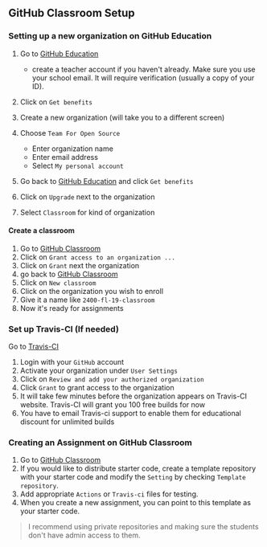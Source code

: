 ## GitHub Classroom Setup

### Setting up a new organization on GitHub Education

1. Go to [GitHub Education](https://education.github.com/teachers)
   - create a teacher account if you haven't already. Make sure you use your school email. It will require verification (usually a copy of your ID).
2. Click on `Get benefits`
3. Create a new organization (will take you to a different screen)
4. Choose `Team For Open Source`
    - Enter organization name
    - Enter email address
    - Select `My personal account`

5. Go back to [GitHub Education](https://education.github.com) and click `Get benefits`
6. Click on `Upgrade` next to the organization
7. Select `Classroom` for kind of organization

#### Create a classroom

1. Go to [GitHub Classroom](https://classroom.github.com)
2. Click on `Grant access to an organization ...`
3. Click on `Grant` next the organization
4. go back to [GitHub Classroom](https://classroom.github.com)
5. Click on `New classroom`
6. Click on the organization you wish to enroll
7. Give it a name like `2400-fl-19-classroom`
8. Now it's ready for assignments

### Set up Travis-CI (If needed)

Go to [Travis-CI](https://Travis-Ci.com)
1. Login with your `GitHub` account
2. Activate your organization under `User Settings`
3. Click on `Review and add your authorized organization`
4. Click `Grant` to grant access to the organization
5. It will take few minutes before the organization appears on Travis-CI website. Travis-CI will grant you 100 free builds for now
6. You have to email Travis-ci support to enable them for educational discount for unlimited builds

### Creating an Assignment on GitHub Classroom

1. Go to [GitHub Classroom](https://classroom.github.com)
2. If you would like to distribute starter code, create a template repository with your starter code and modify the `Setting` by checking `Template repository`.
3. Add appropriate `Actions` or `Travis-ci` files for testing.
4. When you create a new assignment, you can point to this template as your starter code.
   

> I recommend using private repositories and making sure the students don't have admin access to them.
